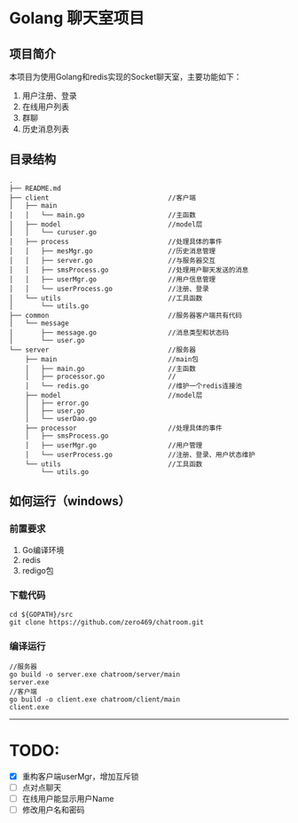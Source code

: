 # Golang 聊天室项目
## 项目简介
本项目为使用Golang和redis实现的Socket聊天室，主要功能如下：
1. 用户注册、登录
2. 在线用户列表
3. 群聊
4. 历史消息列表
## 目录结构
```
.
├── README.md
├── client                              //客户端
│   ├── main                            
│   │   └── main.go                     //主函数
│   ├── model                           //model层
│   │   └── curuser.go 
│   ├── process                         //处理具体的事件
│   │   ├── mesMgr.go                   //历史消息管理
│   │   ├── server.go                   //与服务器交互
│   │   ├── smsProcess.go               //处理用户聊天发送的消息
│   │   ├── userMgr.go                  //用户信息管理
│   │   └── userProcess.go              //注册、登录
│   └── utils                           //工具函数
│       └── utils.go
├── common                              //服务器客户端共有代码
│   └── message
│       ├── message.go                  //消息类型和状态码
│       └── user.go
└── server                              //服务器
    ├── main                            //main包
    │   ├── main.go                     //主函数
    │   ├── processor.go                //
    │   └── redis.go                    //维护一个redis连接池
    ├── model                           //model层
    │   ├── error.go            
    │   ├── user.go             
    │   └── userDao.go
    ├── processor                       //处理具体的事件
    │   ├── smsProcess.go
    │   ├── userMgr.go                  //用户管理
    │   └── userProcess.go              //注册、登录、用户状态维护
    └── utils                           //工具函数
        └── utils.go
```

## 如何运行（windows）
### 前置要求
1. Go编译环境
2. redis
3. redigo包
### 下载代码
```
cd ${GOPATH}/src
git clone https://github.com/zero469/chatroom.git
```
### 编译运行
```
//服务器
go build -o server.exe chatroom/server/main
server.exe 
//客户端
go build -o client.exe chatroom/client/main
client.exe
```
---
# TODO:
- [x] 重构客户端userMgr，增加互斥锁
- [ ] 点对点聊天
- [ ] 在线用户能显示用户Name
- [ ] 修改用户名和密码
